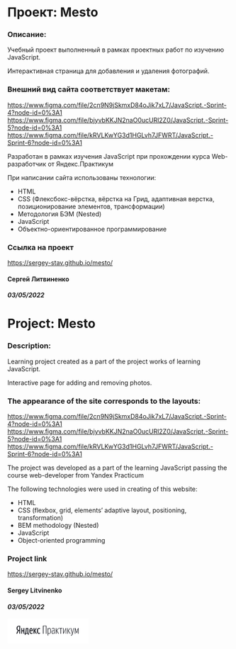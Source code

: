 # Проект: Mesto

### Описание:
Учебный проект выполненный в рамках проектных работ по изучению JavaScript.

Интерактивная страница для добавления и удаления фотографий.

### Внешний вид сайта соответствует макетам:
https://www.figma.com/file/2cn9N9jSkmxD84oJik7xL7/JavaScript.-Sprint-4?node-id=0%3A1
https://www.figma.com/file/bjyvbKKJN2naO0ucURl2Z0/JavaScript.-Sprint-5?node-id=0%3A1
https://www.figma.com/file/kRVLKwYG3d1HGLvh7JFWRT/JavaScript.-Sprint-6?node-id=0%3A1

Разработан в рамках изучения JavaScript при прохождении курса
Web-разработчик от Яндекс.Практикум

При написании сайта использованы технологии:
- HTML
- CSS (Флексбокс-вёрстка, вёрстка на Грид, адаптивная верстка, позиционирование элементов, трансформации)
- Методология БЭМ (Nested)
- JavaScript
- Объектно-ориентированное программирование
### Ссылка на проект
https://sergey-stav.github.io/mesto/

#### __Сергей Литвиненко__
#### **_03/05/2022_**

# Project: Mesto

### Description:
Learning project created as a part of the project works of learning JavaScript.

Interactive page for adding and removing photos.

### The appearance of the site corresponds to the layouts:
https://www.figma.com/file/2cn9N9jSkmxD84oJik7xL7/JavaScript.-Sprint-4?node-id=0%3A1
https://www.figma.com/file/bjyvbKKJN2naO0ucURl2Z0/JavaScript.-Sprint-5?node-id=0%3A1
https://www.figma.com/file/kRVLKwYG3d1HGLvh7JFWRT/JavaScript.-Sprint-6?node-id=0%3A1

The project was developed as a part of the learning JavaScript passing the course
web-developer from Yandex Practicum

The following technologies were used in creating of this website:
-	HTML
-	CSS (flexbox, grid, elements’ adaptive layout, positioning, transformation)
-	BEM methodology (Nested)
- JavaScript
- Object-oriented programming

### Project link
https://sergey-stav.github.io/mesto/

#### __Sergey Litvinenko__
#### **_03/05/2022_**

<img src="./images/Prakticum.png" width="183px">
